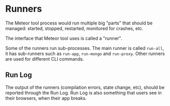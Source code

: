 # Runners

The Meteor tool process would run multiple big "parts" that should be managed:
started, stopped, restarted, monitored for crashes, etc.

The interface that Meteor tool uses is called a "runner".

Some of the runners run sub-processes. The main runner is called `run-all`, it
has sub-runners such as `run-app`, `run-mongo` and `run-proxy`. Other runners
are used for different CLI commands.

## Run Log

The output of the runners (compilation errors, state change, etc), should be
reported through the Run Log. Run Log is also something that users see in their
browsers, when their app breaks.

